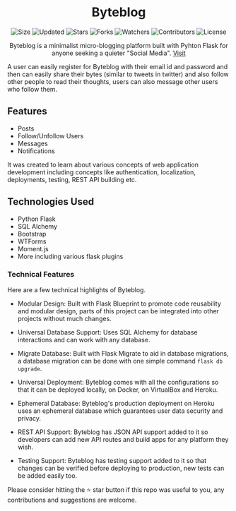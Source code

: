 <div align="center">

# Byteblog

![Size](https://img.shields.io/github/repo-size/2kabhishek/Byteblog?style=plastic&color=0f0&label=Size)
![Updated](https://img.shields.io/github/last-commit/2kabhishek/Byteblog?style=plastic&color=f00&label=Updated)
![Stars](https://img.shields.io/github/stars/2kabhishek/Byteblog?style=plastic&color=ffc801&label=Stars)
![Forks](https://img.shields.io/github/forks/2kabhishek/Byteblog?style=plastic&color=003cff&label=Forks)
![Watchers](https://img.shields.io/github/watchers/2kabhishek/Byteblog?style=plastic&color=ff5500&label=Watchers)
![Contributors](https://img.shields.io/github/contributors/2kabhishek/Byteblog?style=plastic&color=f0f&label=Contributors)
![License](https://img.shields.io/github/license/2kabhishek/Byteblog?style=plastic&color=555&label=License)

Byteblog is a minimalist micro-blogging platform built with Pyhton Flask for anyone seeking a quieter "Social Media".
[Visit](https://byteblog.herokuapp.com)

</div>

A user can easily register for Byteblog with their email id and password and then can easily share their bytes (similar to tweets in twitter) and also follow other people to read their thoughts, users can also message other users who follow them.

## Features

- Posts
- Follow/Unfollow Users
- Messages
- Notifications

It was created to learn about various concepts of web application development including concepts like authentication, localization, deployments, testing, REST API building etc.

## Technologies Used

- Python Flask
- SQL Alchemy
- Bootstrap
- WTForms
- Moment.js
- More including various flask plugins

### Technical Features

Here are a few technical highlights of Byteblog.

- Modular Design:
Built with Flask Blueprint to promote code reusability and modular design, parts of this project can be integrated into other projects without much changes.

- Universal Database Support:
Uses SQL Alchemy for database interactions and can work with any database.

- Migrate Database:
Built with Flask Migrate to aid in database migrations, a database migration can be done with one simple command `flask db upgrade`.

- Universal Deployment:
Byteblog comes with all the configurations so that it can be deployed locally, on Docker, on VirtualBox and Heroku.

- Ephemeral Database:
Byteblog's production deployment on Heroku uses an ephemeral database which guarantees user data security and privacy.

- REST API Support:
Byteblog has JSON API support added to it so developers can add new API routes and build apps for any platform they wish.

- Testing Support:
Byteblog has testing support added to it so that changes can be verified before deploying to production, new tests can be added easily too.

Please consider hitting the ⭐ star button if this repo was useful to you, any contributions and suggestions are welcome.

